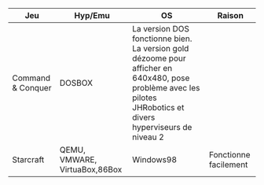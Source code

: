 |Jeu|Hyp/Emu|OS|Raison|
|-|-|-|-|
| Command & Conquer | DOSBOX | La version DOS fonctionne bien. La version gold dézoome pour afficher en 640x480, pose problème avec les pilotes JHRobotics et divers hyperviseurs de niveau 2  |
|Starcraft| QEMU, VMWARE, VirtuaBox,86Box |Windows98|Fonctionne facilement|
